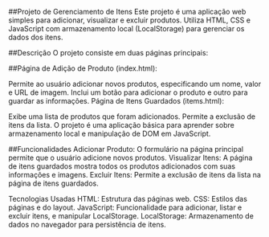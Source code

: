 ##Projeto de Gerenciamento de Itens
Este projeto é uma aplicação web simples para adicionar, visualizar e excluir produtos. Utiliza HTML, CSS e JavaScript com armazenamento local (LocalStorage) para gerenciar os dados dos itens.

##Descrição
O projeto consiste em duas páginas principais:

##Página de Adição de Produto (index.html):

Permite ao usuário adicionar novos produtos, especificando um nome, valor e URL de imagem.
Inclui um botão para adicionar o produto e outro para guardar as informações.
Página de Itens Guardados (items.html):

Exibe uma lista de produtos que foram adicionados.
Permite a exclusão de itens da lista.
O projeto é uma aplicação básica para aprender sobre armazenamento local e manipulação de DOM em JavaScript.

##Funcionalidades
Adicionar Produto: O formulário na página principal permite que o usuário adicione novos produtos.
Visualizar Itens: A página de itens guardados mostra todos os produtos adicionados com suas informações e imagens.
Excluir Itens: Permite a exclusão de itens da lista na página de itens guardados.

Tecnologias Usadas
HTML: Estrutura das páginas web.
CSS: Estilos das páginas e do layout.
JavaScript: Funcionalidade para adicionar, listar e excluir itens, e manipular LocalStorage.
LocalStorage: Armazenamento de dados no navegador para persistência de itens.
